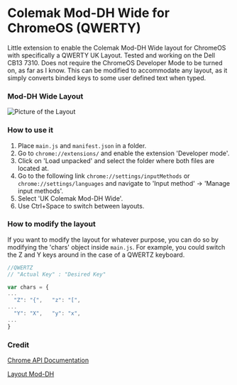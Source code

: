 # Colemak Mod-DH Wide for ChromeOS (QWERTY)

Little extension to enable the Colemak Mod-DH Wide layout for ChromeOS with specifically a QWERTY UK Layout. Tested and working on the Dell CB13 7310. Does not require the ChromeOS Developer Mode to be turned on, as far as I know. This can be modified to accommodate any layout, as it simply converts binded keys to some user defined text when typed.


### Mod-DH Wide Layout

![Picture of the Layout](https://colemakmods.github.io/mod-dh/gfx/mod_dh_keyb_iso_wide.png)


### How to use it

1. Place `main.js` and `manifest.json` in a folder. 
2. Go to `chrome://extensions/` and enable the extension 'Developer mode'.
3. Click on 'Load unpacked' and select the folder where both files are located at.
4. Go to the following link `chrome://settings/inputMethods` or `chrome://settings/languages` and navigate to 'Input method' -> 'Manage input methods'.
5. Select 'UK Colemak Mod-DH Wide'. 
6. Use Ctrl+Space to switch between layouts.


### How to modify the layout

If you want to modify the layout for whatever purpose, you can do so by modifying the 'chars' object inside `main.js`. For example, you could switch the Z and Y keys around in the case of a QWERTZ keyboard.

```javascript
//QWERTZ
// "Actual Key" : "Desired Key"

var chars = {
...
  "Z": "{",   "z": "[",
...
  "Y": "X",   "y": "x",
...
}
```

### Credit

[Chrome API Documentation](https://developer.chrome.com/extensions/input_ime)

[Layout Mod-DH](https://colemakmods.github.io/mod-dh/keyboards.html)